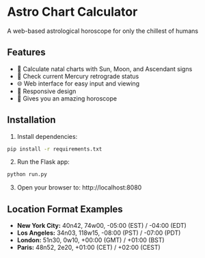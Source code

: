 # Astro Chart Calculator

A web-based astrological horoscope for only the chillest of humans

## Features

- 🌟 Calculate natal charts with Sun, Moon, and Ascendant signs
- 📡 Check current Mercury retrograde status
- 🌐 Web interface for easy input and viewing
- 📱 Responsive design
- 🔮 Gives you an amazing horoscope

## Installation

1. Install dependencies:
```bash
pip install -r requirements.txt
```

2. Run the Flask app:
```bash
python run.py
```

3. Open your browser to: http://localhost:8080

## Location Format Examples

- **New York City:** 40n42, 74w00, -05:00 (EST) / -04:00 (EDT)
- **Los Angeles:** 34n03, 118w15, -08:00 (PST) / -07:00 (PDT)
- **London:** 51n30, 0w10, +00:00 (GMT) / +01:00 (BST)
- **Paris:** 48n52, 2e20, +01:00 (CET) / +02:00 (CEST)
